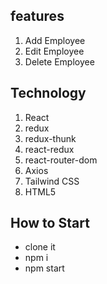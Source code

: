 
## features 
  1. Add Employee
  2. Edit Employee
  3. Delete Employee 

## Technology
   1. React
   2. redux
   3. redux-thunk
   4. react-redux
   5. react-router-dom
   6. Axios
   7. Tailwind CSS
   8. HTML5

## How to Start
   - clone it 
   - npm i
   - npm start   